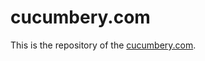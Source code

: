 # cucumbery.com

This is the repository of the [cucumbery.com](https://github.com/jho5245/Cucumbery).